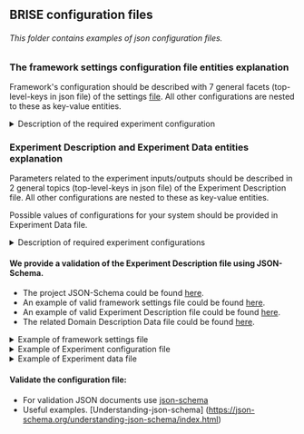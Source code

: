 ## BRISE configuration files
###### This folder contains examples of *json* configuration files.

### The framework settings configuration file entities explanation
Framework's configuration should be described with 7 general facets (top-level-keys in json file) of the settings [file](./SettingsBRISE.json).
All other configurations are nested to these as key-value entities.
<details>
<summary> Description of the required experiment configuration </summary>

- `General` - a system-related configuration. Value - `dictionary` with following key-value pairs.
    - `EventService` - describes RabbitMQ settings.
        - `Address` - `string`. Address of RabbitMQ service.
        - `Port` - `int`. Port of RabbitMQ service for AMQP connection.

- `SelectionAlgorithm` - model-independent sampling strategy. Variants: `SobolSequence`, `MersenneTwister`.

- `OutliersDetection` - the results of each Configuration run (Tasks) could differ significantly 
from other observations (Tasks) and those bias Configuration measurement results.
    This module could find these Tasks and exclude them from the Configuration results.
    *Note, that the evaluation of subsequent Configurations could change the decision made before.*

    Parameters for OutliersDetection module are described by 2 main keys: `bool` variable `isEnabled` (if `true` - OutlierDetection is switched on; if `false` - switched off ) and `Detectors` - a list of dictionaries, each of which contains two required key-value pairs:
    - `Type` - `string` - the name of Outlier Detection criterion (a.k.a. test or detector). Variants: `Dixon`, `Chauvenet`, `MAD`, `Grubbs`, `Quartiles`.
    - `Parameters` - `dictionary` - a set of key-value parameters used by specified in `Type` criterion.

    Current implementation of OutlierDetection module supports 5 detectors to distinguish whether the Task is an outlier or not.
    - `Dixon` - Dixon test calculates the distance between a suspicious value and the closest one to it, then the
     received value is divided by a distance between min and max value in the sample and is checked in coefficient table.
    - `Chauvenet` - The idea behind Chauvenet's criterion is to find a probability band, centered on the mean of a 
    normal distribution, that should reasonably contain all n samples of a data set.
    - `MAD` - It is the median of the set comprising the absolute values of the differences between the median and each data point.
    - `Grubbs` - The test finds if a minimum value or a maximum value is an outlier.
    - `Quartiles` - This test splits data into quartiles, then finds interquartile distance. All values, that goes beyond (Q1-3*IQR : Q3+3*IQR) are outliers.

    Each of the aforementioned criteria could be enabled by including it into the Experiment Description with two required parameters:
    - `MinActiveNumberOfTasks` - `int` - a minimum number of Tasks in Configuration to enable criterion.
    - `MaxActiveNumberOfTasks` - `int` - a maximum number of Tasks in Configuration while the criterion still works. 
    In case of exceeding this boundary, the criterion will be disabled. The string value `"Inf"` is supported.
    
    The reason for specifying the boundaries is in a suitability of each test for different amount and structure of data.
    In case of enabling several criteria, the Task will be marked as *Outlier* if at least a half of tests mark the Task as an *Outlier*.

- `Repeater` (Repetition Manager) - Results of each Configuration evaluation could not be precise/deterministic. 
The intent of the Repetition Manager is to ensure statistical significance of each Configuration evaluation by running it several times (Tasks).
    - `Type` - `string` - a type of a Repetition Manager represents a strategy to check the accuracy of the 
    Configuration measurement. Variants: `QuantityBased`, `AcceptableErrorBased`
        - `QuantityBased` - evaluates Configuration *MaxTasksPerConfiguration* times. Required parameters:
            - `MaxTasksPerConfiguration` - a maximum number of times to evaluate (run) each Configuration.
        - `AcceptableErrorBased` - checks the overall absolute deviation between Tasks and takes into account
         the Configuration quality (how close it is to the currently best Configuration found). Required parameters:
            - `MinTasksPerConfiguration` - `int` - a minimum number of repetitions to evaluate (run) each Configuration.
            - `MaxTasksPerConfiguration` - `int` - a maximum number of repetitions to evaluate (run) each Configuration.
             After reaching this amount new Tasks will not be added to the Configuration.
            - `BaseAcceptableErrors` - `array of floating point numbers` - A starting value for an acceptable Relative Error 
            for each dimension in result.
            - `ConfidenceLevels` - `array of floating point numbers 0..1` - Probabilities, that Configuration results 
            (each dimension) will appear in a boundary of an Acceptable Relative error.
            - `DevicesScaleAccuracies` - `array of floating point numbers` - A minimal value on a device scale, 
            that is possible to distinguish for each dimension in results.
            - `DevicesAccuracyClasses` - `array of integers` - Accuracy classes of devices that is used to 
            estimate each dimension of the result.
            - `ExperimentAwareness` - `boolean` - Is Repeater is in experiment-aware mode? If yes (`true`), 
            the following parameters are obligatory:
                - `MaxAcceptableErrors` - `array of floating point numbers` - A maximal value for the Acceptable Relative 
                errors, used if the Repeater is experiment-aware.
                - `RatiosMax` - `array of floating point numbers` - A relation between current solution Configuration 
                and current Configuration, when Relative error threshold will reach MaxAcceptableErrors value. 
                Specified separately for each dimension in a results.
            
    - *To disable the repetition management* (if the target algorithm is deterministic or 
    Configuration evaluation is considered precise) set `MaxTasksPerConfiguration` equal to `1` and `Type` to `QuantityBased`.
    - To get more information on Repetition Manager, please consult with a corresponding [README](./../repeater/README.md)  
 
     
- `Predictor` - surrogate model creation process.
    - `window size` - `float` or `int`. A number of already evaluated configurations that should be used to create the surrogate model: 
    `float` to specify the window size as a percentage from configurations or integer to specify an exact value. 
    - `models` - `array of objects`. Array of models, which will be used at each level of the search space.
    Each model configuration requires two fields, `Type` and `Parameters`:
        - `Type` - `string`. A name of the model to use on this level. Based on the name, BRISE will import required model. 
        The name is structured from two parts, separated by `.`, for instance: `brise.TreeParzenEstimator`. 
        The first part (e.g., *brise*, *sklearn*) specifies where to import model from. 
        Allowed values are: 
            - `brise` - model will be imported from [model](./../model) folder.
            - `sklearn` - will be imported one of [Scikit-learn](https://scikit-learn.org/) linear models.
        The second part is the name of the model. Allowed values depends on the source of the model:
                - for `brise` the allowed values are: `TreeParzenEstimator`, `MultiArmedBandit` and `ModelMock` (randomly samples parameters).
                - for `sklearn` see the list of models [here](https://scikit-learn.org/stable/modules/classes.html#module-sklearn.linear_model).
        - `Parameters` - `object`. Specifies parameter values for each model, depending on the model type.
        Shared parameters:
            - `SamplingSize` - `int`, defines the number of random configurations sampled to optimize the surrogate model.
            - `DataPreprocessing` - `object`, defines which preprocessing methods to use for specific data type.

            For brise-provided models please see corresponding constructor.
            For Scikit-learn models parameters follow predefined structure and require following values:
            - `CrossValidationSplits` - `int`, defines the number of re-shuffling and splitting iterations for cross-validation.
            - `TestSize`- `float or int`,  if `float`, should be between 0.0 and 1.0 and represent the proportion 
            of the dataset to include in the test split. If `int`, represents the absolute number of test samples.
            - `MinimalScore` - `float` between 0.0 and 1.0 is the accuracy threshold of created model.
            If the accuracy is below the threshold, model is not created.
            - The parameters for underlying linear scikit-learn model is passed as key-value pairs into nested `UnderlyingModelParameters` object.
       
<details>
<summary> Examples of predictor configurations. </summary>

Using BRISE FRAMAB on 1st level and TPE on second:
```json
{
"Predictor": {
  "window size": 0.8,
  "models": [
    {
      "Type": "brise.MultiArmedBandit",
      "Parameters": { "c": "std" }
    },
    {
      "Type": "brise.TreeParzenEstimator",
      "Parameters": {
        "top_n_percent": 30,
        "random_fraction": 0,
        "bandwidth_factor": 3,
        "min_bandwidth": 0.001,
        "SamplingSize": 96
      }
     }
  ]
}}
```

Using Scikit-learn Bayesian Ridge regression model:
```json
{
  "Predictor": {
    "window size": 0.8,
    "models": [
      {
        "Type": "sklearn.BayesianRidge",
        "Parameters": {
          "SamplingSize": 96,
          "MinimalScore": 0.5,
          "CrossValidationSplits": 5,
          "TestSize": 0.30,
          "DataPreprocessing": {
            "OrdinalHyperparameter": "sklearn.OrdinalEncoder",
            "NominalHyperparameter": "brise.BinaryEncoder",
            "IntegerHyperparameter": "sklearn.MinMaxScaler",
            "FloatHyperparameter": "sklearn.MinMaxScaler"
          },
          "UnderlyingModelParameters": {
            "n_iter": 200,
            "tol": 1e-2,
            "normalize": true
          }
        }
      }
   ]
 }
}
```
</details>
        
- `StopConditionTriggerLogic` - The user could specify any logic of BRISE Experiment termination by composing the operands 
`and`, `or`, brackets `(` `)` and names of Stop Conditions into a single expression.
- `StopCondition` - termination criteria of BRISE Experiment.
    - `Stop Condition Name` - `String` Name of the Stop Condition which plays roll of an ID. Should be unique.  
    - `Stop Condition Type` - `String` Strategy used for BRISE Experiment termination. *Variants (with parameters)*
        - `QuantityBased` - `String` Stop when the specified number of configuration was measured.
            `MaxConfigs` - `Int` Maximum number of measured configurations. 
        - `ValidationBased` - `String` Stop if the valid model was built.
        - `ImprovementBased` - `String` - Stop in case of a newly evaluated Configuration is better, than the Default configuration.
            `MaxConfigsWithoutImprovement` - `Int` - Terminate after this number of Configurations were evaluated 
            and no better was found.
        - `Adaptive` - `String`- Stop if no improvement got for the current solution after a specified percentage of 
        the search space evaluated.
            - `SearchSpacePercentage` - `Int` - % of the Configuration search space evaluated.
        - `Guaranteed` - `String` - The BRISE Experiment is stopped if such configuration is found, that is better than the Default configuration.
        - `TimeBased` - `String` - Launches a user-defined timer. The BRISE Experiment will stop when time is over.
        Required parameters:
            - `MaxRunTime` - `Int` - Time value for the timer.
            - `TimeUnit` - `String` - Time unit for the timer (seconds, minutes etc).
        - `BadConfigurationBased` - `String` - The BRISE Experiment will stop in case of reaching a threshold of failed Configurations number.
        Required parameters:
            - `MaxBadConfigurations` - `Int` - Threshold of failed Configurations. Failed configuration should not contain any correct Tasks.
###### Note: Stop Conditions, that are defined in `StopCondition` block, but not used in `StopConditionTriggerLogic` block will be ignored.
</details>

### Experiment Description and Experiment Data entities explanation
Parameters related to the experiment inputs/outputs should be described in 2 general topics (top-level-keys in json file) of the Experiment Description file.
All other configurations are nested to these as key-value entities.

Possible values of configurations for your system should be provided in Experiment Data file.
<details>
<summary> Description of required experiment configurations </summary>

- `DomainDescription` - describes what configurations the target system uses. 
Value - `dictionary` with following key-value pairs.
    - `DataFile` - `string`. Path to json file with all possible values of all configurations.
    - `DefaultConfigurationHandler`. Optional parameter. If a default configuration is not specified or specified 
    incorrectly, random configuration is picked instead. This module can be extended to provide a specific logic.

- `TaskConfiguration` - describes experiment- and target-system-specific parameters.
    - `TaskName` - `string`. Name of the target system to be identified by the Worker nodes.
    - `Scenario` - `dict`. Specific problem instance which is to solved by the target system.
        - The following fields should be specified for Hyper-heuristic mode (TaskName = `tsp_hh_flat`):
            - `Problem` - `string`. Name of optimization problem type. Supported `TSP`.
            - `problem_initialization_parameters` - `Mapping`. Parametrizes the optimization problem:
                - `instance` - `string`. Path to the problem description file in worker node. For instance `scenarios/tsp/kroA100.tsp`.
            - `Budget` - `Mapping`. Describes, when to terminate one task execution.
                - `Type` - `string`. Type of termination criteria. Supported: `StoppingByTime`.
                - `Amount` - `number`. Amount of budget, given for optimization. If Time-based budget is used, amount is specified in seconds.
            - `Hyperparameters` - `string`. Specifies, which parameters of meta-heuristics to use. 
            Available choices: `default` and `tuned` forces each run to use static meta-heuristic parameters, default and tuned in offline respectively.
            Any other value of `Hyperparameters` implies the use of provided by `main-node` meta-heuristic parameters.  
    - `Objectives` - `List of strings`. A list of metrics that the target system reports back.
    - `ObjectivesDataTypes` - `List of strings`. Python data types of the target system output metrics.
    - `ObjectivesMinimization` - `List of booleans`. Which reported metrics are minimized.
    - `ObjectivesPriorities` - `List of integers`. Which reported metrics to use for controlling the optimization process (compare configurations).
    - `ObjectivesPrioritiesModels` - `List of integers`. Priorities for the reported metrics to be used for surrogate model creation and optimization.
    - `ExpectedValuesRange` - `List`. A list of ranges containing the expected/meaningful results for each metric the target system returns.
    - `MaxTimeToRunTask` - `float`. Maximum time to run each task in seconds. In case of exceeding this threshold the task will be terminated.
</details>

#### We provide a validation of the Experiment Description file using JSON-Schema.
* The project JSON-Schema could be found [here](./schema/experiment.schema.json).
* An example of valid framework settings file could be found [here](./SettingsBRISE.json).
* An example of valid Experiment Description file could be found [here](./EnergyExperiment.json).
* The related Domain Description Data file could be found [here](./EnergyExperimentData.json).

<details>
<summary> Example of framework settings file </summary>

```json
{
  "General":{
    "NumberOfWorkers": 3,
    "EventService": {
      "Address": "localhost",
      "AMQTPort": 49153,
      "GUIPort": 49154
    },
    "Database": {
      "Address": "172.22.1.167",
      "Port": 27017,
      "DatabaseName": "BRISE_db",
      "DatabaseUser": "BRISEdbuser",
      "DatabasePass": "5V5Scp1E2"
    },
    "COMMENT": "These configurations should also be moved to \"Main node\".",
    "results_storage": "./Results/"
  },
  "SelectionAlgorithm": "MersenneTwister",
  "OutliersDetection":{
    "isEnabled": true,
    "Detectors": [
      {
        "Type": "Dixon",
        "Parameters": {
          "MinActiveNumberOfTasks": 3,
          "MaxActiveNumberOfTasks": 30
        }
      },
      {
        "Type": "Chauvenet",
        "Parameters": {
          "MinActiveNumberOfTasks": 3,
          "MaxActiveNumberOfTasks": 10000
        }
      },
      {
        "Type": "Mad",
        "Parameters": {
          "MinActiveNumberOfTasks": 3,
          "MaxActiveNumberOfTasks": 10000
        }
      },
      {
        "Type": "Grubbs",
        "Parameters": {
          "MinActiveNumberOfTasks": 3,
          "MaxActiveNumberOfTasks": 10000
        }
      },
      {
        "Type": "Quartiles",
        "Parameters": {
          "MinActiveNumberOfTasks": 3,
          "MaxActiveNumberOfTasks": 10000
        }
      }
    ]
  },
  "Repeater":{
    "Type": "AcceptableErrorBased",
    "Parameters": {
      "MaxFailedTasksPerConfiguration": 5,
      "MaxTasksPerConfiguration": 10,
      "MinTasksPerConfiguration": 2,
      "BaseAcceptableErrors": [5],
      "ConfidenceLevels": [0.95],
      "DevicesScaleAccuracies": [0],
      "DevicesAccuracyClasses": [0],
      "ExperimentAwareness": {
        "isEnabled": true,
        "MaxAcceptableErrors": [50],
        "RatiosMax": [10]
      }
    }
  },
  "Predictor":{
    "window size": 1.0,
    "models": [
      {
        "Type": "brise.TreeParzenEstimator",
        "Parameters": {
          "top_n_percent": 30,
          "random_fraction": 0,
          "bandwidth_factor": 3,
          "min_bandwidth": 0.001,
          "SamplingSize": 96
        }
      }
    ]
  },
  "StopConditionTriggerLogic":{
    "Expression": "(QuantityBased and Guaranteed and ImprovementBased) or BadConfigurationBased or TimeBased",
    "InspectionParameters":{
      "RepetitionPeriod": 1,
      "TimeUnit": "seconds"
    }
  },
  "StopConditionTriggerLogic":{
    "Expression": "(QuantityBased and Guaranteed and ImprovementBased and ValidationBased) or BadConfigurationBased or TimeBased",
    "InspectionParameters":{
      "RepetitionPeriod": 1,
      "TimeUnit": "seconds"
    }
  },
  "StopCondition":[
    {
      "Name": "QuantityBased",
      "Type": "QuantityBased",
      "Parameters": {
        "MaxConfigs": 15
      }
    },
    {
      "Name": "ImprovementBased",
      "Type": "ImprovementBased",
      "Parameters": {
        "MaxConfigsWithoutImprovement": 5
      }
    },
    {
      "Name": "Guaranteed",
      "Type": "Guaranteed",
      "Parameters": {      }
    },
    {
      "Name": "BadConfigurationBased",
      "Type": "BadConfigurationBased",
      "Parameters": {
        "MaxBadConfigurations": 10
      }
    },
    {
      "Name": "TimeBased",
      "Type": "TimeBased",
      "Parameters": {
        "MaxRunTime": 10,
        "TimeUnit": "minutes"
      }
    }
  ]
}


```
</details>

<details>
<summary> Example of Experiment configuration file </summary>

```json
{
  "DomainDescription":{
    "DataFile"          : "./Resources/EnergyExperimentData.json"
  },
  "TaskConfiguration":{
    "TaskName"          : "energy_consumption",
    "Scenario":{
      "ws_file": "Radix-500mio.csv"
    },
    "Objectives"   : ["energy"],
    "ObjectivesDataTypes"  : ["float"],
    "ObjectivesMinimization": [true],
    "ObjectivesPriorities": [1],
    "ObjectivesPrioritiesModels": [1],
    "ExpectedValuesRange": [[0, 150000]],
    "MaxTimeToRunTask": 10
  }
}

```
</details>

<details>
<summary> Example of Experiment data file </summary>

```json
{
  "name": "experiment",
  "type": "NominalHyperparameter",
  "categories": [
    {
      "category": "SynteticProblems",
      "children": [
        {
          "name": "x",
          "type": "FloatHyperparameter",
          "lower": -4.0,
          "upper": 5.0,
          "default": 1
        },
         {
          "name": "y",
          "type": "FloatHyperparameter",
          "lower": -4.0,
          "upper": 5.0,
          "default": 1
        }
      ]
    }
  ]
}
```

</details>

#### Validate the configuration file:
* For validation JSON documents use [json-schema](https://json-schema.org/)
* Useful examples. [Understanding-json-schema] (https://json-schema.org/understanding-json-schema/index.html)
